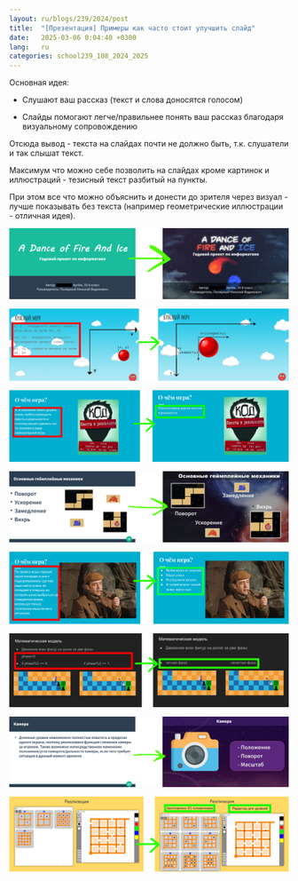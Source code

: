 ```yaml
---
layout: ru/blogs/239/2024/post
title:  "[Презентация] Примеры как часто стоит улучшить слайд"
date:   2025-03-06 0:04:40 +0300
lang:   ru
categories: school239_108_2024_2025
---
```


Основная идея:

- Слушают ваш рассказ (текст и слова доносятся голосом)

- Слайды помогают легче/правильнее понять ваш рассказ благодаря визуальному сопровождению

Отсюда вывод - текста на слайдах почти не должно быть, т.к. слушатели и так слышат текст.

Максимум что можно себе позволить на слайдах кроме картинок и иллюстраций - тезисный текст разбитый на пункты.

При этом все что можно объяснить и донести до зрителя через визуал - лучше показывать без текста (например геометрические иллюстрации - отличная идея).

![Пример как можно улучшить слайд](/static/2023/04/presentation_improvement_07.png)

![Пример как можно улучшить слайд](/static/2023/04/presentation_improvement_02.png)

![Пример как можно улучшить слайд](/static/2023/04/presentation_improvement_06.png)

![Пример как можно улучшить слайд](/static/2023/04/presentation_improvement_08.png)

![Пример как можно улучшить слайд](/static/2023/04/presentation_improvement_04.png)

![Пример как можно улучшить слайд](/static/2023/04/presentation_improvement_01.png)

![Пример как можно улучшить слайд](/static/2023/04/presentation_improvement_09.png)

![Пример как можно улучшить слайд](/static/2023/04/presentation_improvement_03.png)
